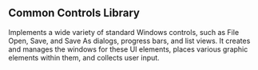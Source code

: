 ## Common Controls Library

Implements a wide variety of standard Windows controls, such as File Open, Save,
and Save As dialogs, progress bars, and list views. It creates and manages the
windows for these UI elements, places various graphic elements within them, and
collects user input.

